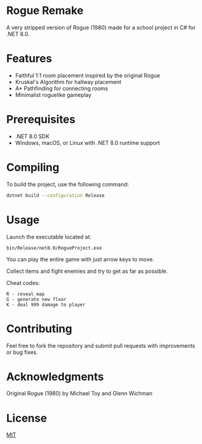 # Rogue Remake
A very stripped version of Rogue (1980) made for a school project in C# for .NET 8.0.

# Features
- Faithful 1:1 room placement inspired by the original Rogue
- Kruskal's Algorithm for hallway placement
- A* Pathfinding for connecting rooms
- Minimalist roguelike gameplay

# Prerequisites

- .NET 8.0 SDK
- Windows, macOS, or Linux with .NET 8.0 runtime support

# Compiling
To build the project, use the following command:
```bash
dotnet build --configuration Release
```

# Usage
Launch the executable located at:
```
bin/Release/net8.0/RogueProject.exe
```

You can play the entire game with just arrow keys to move. 

Collect items and fight enemies and try to get as far as possible.

Cheat codes:
```
R - reveal map
G - generate new floor
K - deal 999 damage to player
```

# Contributing
Feel free to fork the repository and submit pull requests with improvements or bug fixes.

# Acknowledgments
Original Rogue (1980) by Michael Toy and Glenn Wichman

# License 
[MIT](LICENSE)
